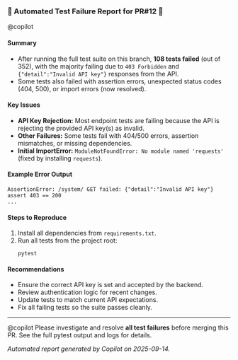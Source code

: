 ### :rotating_light: Automated Test Failure Report for PR#12 :rotating_light:

@copilot

#### Summary
- After running the full test suite on this branch, **108 tests failed** (out of 352), with the majority failing due to `403 Forbidden` and `{"detail":"Invalid API key"}` responses from the API.
- Some tests also failed with assertion errors, unexpected status codes (404, 500), or import errors (now resolved).

#### Key Issues
- **API Key Rejection:** Most endpoint tests are failing because the API is rejecting the provided API key(s) as invalid.
- **Other Failures:** Some tests fail with 404/500 errors, assertion mismatches, or missing dependencies.
- **Initial ImportError:** `ModuleNotFoundError: No module named 'requests'` (fixed by installing `requests`).

#### Example Error Output
```
AssertionError: /system/ GET failed: {"detail":"Invalid API key"}
assert 403 == 200
...
```

#### Steps to Reproduce
1. Install all dependencies from `requirements.txt`.
2. Run all tests from the project root:
   ```fish
   pytest
   ```

#### Recommendations
- Ensure the correct API key is set and accepted by the backend.
- Review authentication logic for recent changes.
- Update tests to match current API expectations.
- Fix all failing tests so the suite passes cleanly.

---
@copilot Please investigate and resolve **all test failures** before merging this PR. See the full pytest output and logs for details.

_Automated report generated by Copilot on 2025-09-14._
